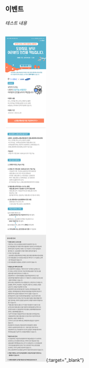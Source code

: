 ## 이벤트
	
###### 테스트 내용

[![alt img](https://raw.githubusercontent.com/aijinet/doctor-contents/master/contents/201909/190903/samsung_event.jpg)](${event_link}){:target="_blank"}
